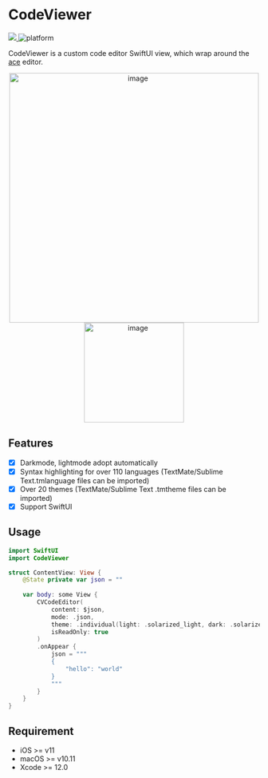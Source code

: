 # CodeViewer

<p align="left">
	<a href="https://webuild.community">
        <img src="https://raw.githubusercontent.com/webuild-community/badge/master/svg/made.svg" />
	</a>
    <img src="https://img.shields.io/badge/platform-macOS | iOS-lightgrey.svg" alt="platform" />
</p>

CodeViewer is a custom code editor SwiftUI view, which wrap around the [ace](http://ace.c9.io) editor.

<p align="center">
	<img width="500" alt="image" src="./misc/img.png">
	<img width="200" alt="image" src="./misc/img-ios.png">
</p>

## Features

- [x] Darkmode, lightmode adopt automatically
- [x] Syntax highlighting for over 110 languages (TextMate/Sublime Text.tmlanguage files can be imported)
- [x] Over 20 themes (TextMate/Sublime Text .tmtheme files can be imported)
- [x] Support SwiftUI

## Usage

```Swift
import SwiftUI
import CodeViewer

struct ContentView: View {
    @State private var json = ""
    
    var body: some View {
        CVCodeEditor(
            content: $json,
            mode: .json,
            theme: .individual(light: .solarized_light, dark: .solarized_dark)
            isReadOnly: true
        )
        .onAppear {
            json = """
            {
                "hello": "world"
            }
            """
        }
    }
}

```

## Requirement
- iOS >= v11
- macOS >= v10.11
- Xcode >= 12.0
